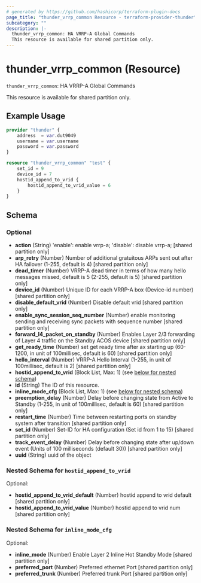 ```yaml
---
# generated by https://github.com/hashicorp/terraform-plugin-docs
page_title: "thunder_vrrp_common Resource - terraform-provider-thunder"
subcategory: ""
description: |-
  thunder_vrrp_common: HA VRRP-A Global Commands
  This resource is available for shared partition only.
---
```


# thunder_vrrp_common (Resource)

`thunder_vrrp_common`: HA VRRP-A Global Commands

This resource is available for shared partition only.

## Example Usage

```terraform
provider "thunder" {
    address  = var.dut9049
    username = var.username
    password = var.password
}

resource "thunder_vrrp_common" "test" {
    set_id = 9
    device_id = 7
    hostid_append_to_vrid {  
        hostid_append_to_vrid_value = 6
    }
}
```

<!-- schema generated by tfplugindocs -->
## Schema

### Optional

- **action** (String) 'enable': enable vrrp-a; 'disable': disable vrrp-a; [shared partition only]
- **arp_retry** (Number) Number of additional gratuitous ARPs sent out after HA failover (1-255, default is 4) [shared partition only]
- **dead_timer** (Number) VRRP-A dead timer in terms of how many hello messages missed, default is 5 (2-255, default is 5) [shared partition only]
- **device_id** (Number) Unique ID for each VRRP-A box (Device-id number) [shared partition only]
- **disable_default_vrid** (Number) Disable default vrid [shared partition only]
- **enable_sync_session_seq_number** (Number) enable monitoring sending and receiving sync packets with sequence number [shared partition only]
- **forward_l4_packet_on_standby** (Number) Enables Layer 2/3 forwarding of Layer 4 traffic on the Standby ACOS device [shared partition only]
- **get_ready_time** (Number) set get ready time after ax starting up (60-1200, in unit of 100millisec, default is 60) [shared partition only]
- **hello_interval** (Number) VRRP-A Hello Interval (1-255, in unit of 100millisec, default is 2) [shared partition only]
- **hostid_append_to_vrid** (Block List, Max: 1) (see [below for nested schema](#nestedblock--hostid_append_to_vrid))
- **id** (String) The ID of this resource.
- **inline_mode_cfg** (Block List, Max: 1) (see [below for nested schema](#nestedblock--inline_mode_cfg))
- **preemption_delay** (Number) Delay before changing state from Active to Standby (1-255, in unit of 100millisec, default is 60) [shared partition only]
- **restart_time** (Number) Time between restarting ports on standby system after transition [shared partition only]
- **set_id** (Number) Set-ID for HA configuration (Set id from 1 to 15) [shared partition only]
- **track_event_delay** (Number) Delay before changing state after up/down event (Units of 100 milliseconds (default 30)) [shared partition only]
- **uuid** (String) uuid of the object

<a id="nestedblock--hostid_append_to_vrid"></a>
### Nested Schema for `hostid_append_to_vrid`

Optional:

- **hostid_append_to_vrid_default** (Number) hostid append to vrid default [shared partition only]
- **hostid_append_to_vrid_value** (Number) hostid append to vrid num [shared partition only]


<a id="nestedblock--inline_mode_cfg"></a>
### Nested Schema for `inline_mode_cfg`

Optional:

- **inline_mode** (Number) Enable Layer 2 Inline Hot Standby Mode [shared partition only]
- **preferred_port** (Number) Preferred ethernet Port [shared partition only]
- **preferred_trunk** (Number) Preferred trunk Port [shared partition only]


